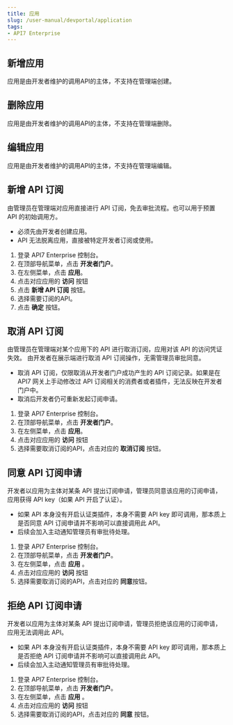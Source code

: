 ```yaml
---
title: 应用
slug: /user-manual/devportal/application
tags:
- API7 Enterprise
---
```


## 新增应用

应用是由开发者维护的调用API的主体，不支持在管理端创建。

## 删除应用

应用是由开发者维护的调用API的主体，不支持在管理端删除。

## 编辑应用

应用是由开发者维护的调用API的主体，不支持在管理端编辑。

## 新增 API 订阅

由管理员在管理端对应用直接进行 API 订阅，免去审批流程。也可以用于预置 API 的初始调用方。

- 必须先由开发者创建应用。
- API 无法脱离应用，直接被特定开发者订阅或使用。

1. 登录 API7 Enterprise 控制台。
2. 在顶部导航菜单，点击 **开发者门户**。
3. 在左侧菜单，点击 **应用**。
4. 点击对应应用的 **访问** 按钮
5. 点击 **新增 API 订阅** 按钮。
6. 选择需要订阅的API。
7. 点击 **确定** 按钮。

## 取消 API 订阅

由管理员在管理端对某个应用下的 API 进行取消订阅，应用对该 API 的访问凭证失效。
由开发者在展示端进行取消 API 订阅操作，无需管理员审批同意。

- 取消 API 订阅，仅限取消从开发者门户成功产生的 API 订阅记录。如果是在 API7 网关上手动修改过 API 订阅相关的消费者或者插件，无法反映在开发者门户中。
- 取消后开发者仍可重新发起订阅申请。

1. 登录 API7 Enterprise 控制台。
2. 在顶部导航菜单，点击 **开发者门户**。
3. 在左侧菜单，点击 **应用**。
4. 点击对应应用的 **访问** 按钮
5. 选择需要取消订阅的API，点击对应的 **取消订阅** 按钮。

## 同意 API 订阅申请

开发者以应用为主体对某条 API 提出订阅申请，管理员同意该应用的订阅申请，应用获得 API key（如果 API 开启了认证）。

- 如果 API 本身没有开启认证类插件，本身不需要 API key 即可调用，那本质上是否同意 API 订阅申请并不影响可以直接调用此 API。
- 后续会加入主动通知管理员有审批待处理。

1. 登录 API7 Enterprise 控制台。
2. 在顶部导航菜单，点击 **开发者门户**。
3. 在左侧菜单，点击 **应用**  。
4. 点击对应应用的 **访问** 按钮
5. 选择需要取消订阅的API，点击对应的 **同意**按钮。

## 拒绝 API 订阅申请

开发者以应用为主体对某条 API 提出订阅申请，管理员拒绝该应用的订阅申请，应用无法调用此 API。

- 如果 API 本身没有开启认证类插件，本身不需要 API key 即可调用，那本质上是否拒绝 API 订阅申请并不影响可以直接调用此 API。
- 后续会加入主动通知管理员有审批待处理。

1. 登录 API7 Enterprise 控制台。
2. 在顶部导航菜单，点击 **开发者门户**。
3. 在左侧菜单，点击 **应用**  。
4. 点击对应应用的 **访问** 按钮
5. 选择需要取消订阅的API，点击对应的 **同意** 按钮。
